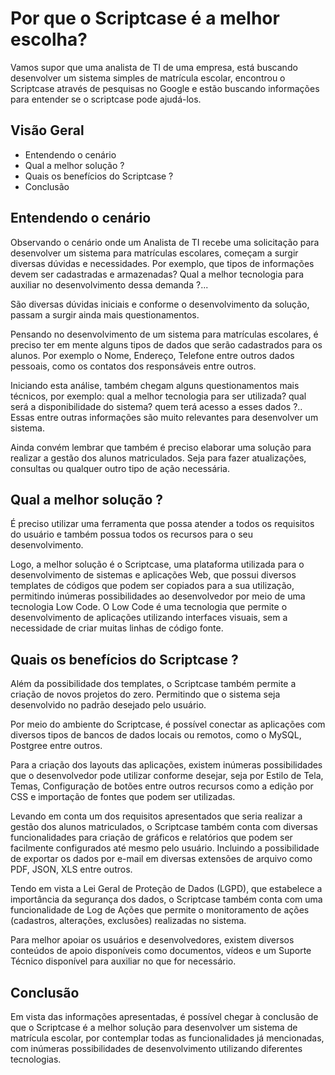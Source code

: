 # Por que o Scriptcase é a melhor escolha?
Vamos supor que uma analista de TI de uma empresa, está buscando desenvolver um sistema simples de matrícula escolar, encontrou o Scriptcase através de pesquisas no Google e estão buscando informações para entender se o scriptcase pode ajudá-los.

## Visão Geral
* Entendendo o cenário
* Qual a melhor solução ?
* Quais os benefícios do Scriptcase ?
* Conclusão




## Entendendo o cenário
Observando o cenário onde um Analista de TI recebe uma solicitação para desenvolver um sistema para matrículas escolares, começam a surgir diversas dúvidas e necessidades. Por exemplo, que tipos de informações devem ser cadastradas e armazenadas? Qual a melhor tecnologia para auxiliar no desenvolvimento dessa demanda ?... 
<p>São diversas dúvidas iniciais e conforme o desenvolvimento da solução, passam a surgir ainda mais questionamentos. </p>
<p>Pensando no desenvolvimento de um sistema para matrículas escolares, é preciso ter em mente alguns tipos de dados que serão cadastrados para os alunos. Por exemplo o Nome, Endereço, Telefone entre outros dados pessoais, como os contatos dos responsáveis entre outros.</P>
<p>Iniciando esta análise, também chegam alguns questionamentos mais técnicos, por exemplo: qual a melhor tecnologia para ser utilizada? qual será a disponibilidade do sistema? quem terá acesso a esses dados ?..
Essas entre outras informações são muito relevantes para desenvolver um sistema.</p> 
<p>Ainda convém lembrar que também é preciso elaborar uma solução para realizar a gestão dos alunos matriculados. Seja para fazer atualizações, consultas ou qualquer outro tipo de ação necessária.</p>

## Qual a melhor solução ?
<p>É preciso utilizar uma ferramenta que possa atender a todos os requisitos do usuário e também possua todos os recursos para o seu desenvolvimento.</p>
<p>Logo, a melhor solução é o Scriptcase, uma plataforma utilizada para o desenvolvimento de sistemas e aplicações Web, que possui diversos templates de códigos que podem ser copiados para a sua utilização, permitindo inúmeras possibilidades ao desenvolvedor por meio de uma tecnologia Low Code. O Low Code é uma tecnologia que permite o desenvolvimento de aplicações utilizando interfaces visuais, sem a necessidade de criar muitas linhas de código fonte.</p>

## Quais os benefícios do Scriptcase ?
<p>Além da possibilidade dos templates, o Scriptcase também permite a criação de novos projetos do zero. Permitindo que o sistema seja desenvolvido no padrão desejado pelo usuário.</p>
<p>Por meio do ambiente do Scriptcase, é possível conectar as aplicações com diversos tipos de bancos de dados locais ou remotos, como o MySQL, Postgree entre outros.</p>
<p>Para a criação dos layouts das aplicações, existem inúmeras possibilidades que o desenvolvedor pode utilizar conforme desejar, seja por Estilo de Tela, Temas, Configuração de botões entre outros recursos como a edição por CSS e importação de fontes que podem ser utilizadas.</p>
<p>Levando em conta um dos requisitos apresentados que seria realizar a gestão dos alunos matriculados, o Scriptcase também conta com diversas funcionalidades para criação de gráficos e relatórios que podem ser facilmente configurados até mesmo pelo usuário. Incluindo a possibilidade de exportar os dados por e-mail em diversas extensões de arquivo como PDF, JSON, XLS entre outros.</p>
<p>Tendo em vista a Lei Geral de Proteção de Dados (LGPD), que estabelece a importância da segurança dos dados, o Scriptcase também conta com uma funcionalidade de Log de Ações que permite o monitoramento de ações (cadastros, alterações, exclusões) realizadas no sistema.</p>
<p>Para melhor apoiar os usuários e desenvolvedores, existem diversos conteúdos de apoio disponíveis como documentos, vídeos e um Suporte Técnico disponível para auxiliar no que for necessário.</p>

## Conclusão
<p>Em vista das informações apresentadas, é possível chegar à conclusão de que o Scriptcase é a melhor solução para desenvolver um sistema de matrícula escolar, por
contemplar todas as funcionalidades já mencionadas, com inúmeras possibilidades de desenvolvimento utilizando diferentes tecnologias.</p>






